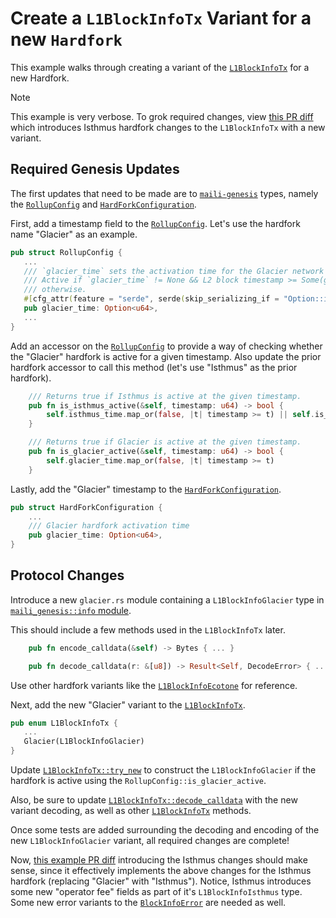 # Create a `L1BlockInfoTx` Variant for a new `Hardfork`

This example walks through creating a variant of the [`L1BlockInfoTx`][info-tx]
for a new Hardfork.

> [!NOTE]
>
> This example is very verbose.
> To grok required changes, view [this PR diff][pr-diff]
> which introduces Isthmus hardfork changes to the `L1BlockInfoTx` with a new variant.


## Required Genesis Updates

The first updates that need to be made are to [`maili-genesis`][genesis]
types, namely the [`RollupConfig`][rc] and [`HardForkConfiguration`][hfc].

First, add a timestamp field to the [`RollupConfig`][rc]. Let's use the
hardfork name "Glacier" as an example.

```rust
pub struct RollupConfig {
   ...
   /// `glacier_time` sets the activation time for the Glacier network upgrade.
   /// Active if `glacier_time` != None && L2 block timestamp >= Some(glacier_time), inactive
   /// otherwise.
   #[cfg_attr(feature = "serde", serde(skip_serializing_if = "Option::is_none"))]
   pub glacier_time: Option<u64>,
   ...
}
```

Add an accessor on the [`RollupConfig`][rc] to provide a way of checking whether the
"Glacier" hardfork is active for a given timestamp. Also update the prior hardfork
accessor to call this method (let's use "Isthmus" as the prior hardfork).

```rust
    /// Returns true if Isthmus is active at the given timestamp.
    pub fn is_isthmus_active(&self, timestamp: u64) -> bool {
        self.isthmus_time.map_or(false, |t| timestamp >= t) || self.is_glacier_active(timestamp)
    }

    /// Returns true if Glacier is active at the given timestamp.
    pub fn is_glacier_active(&self, timestamp: u64) -> bool {
        self.glacier_time.map_or(false, |t| timestamp >= t)
    }
```

Lastly, add the "Glacier" timestamp to the [`HardForkConfiguration`][hfc].

```rust
pub struct HardForkConfiguration {
    ...
    /// Glacier hardfork activation time
    pub glacier_time: Option<u64>,
}
```


## Protocol Changes

Introduce a new `glacier.rs` module containing a `L1BlockInfoGlacier` type
in [`maili_genesis::info` module][info-mod].

This should include a few methods used in the `L1BlockInfoTx` later.

```rust
    pub fn encode_calldata(&self) -> Bytes { ... }

    pub fn decode_calldata(r: &[u8]) -> Result<Self, DecodeError> { ... }
```

Use other hardfork variants like the [`L1BlockInfoEcotone`][ecotone]
for reference.

Next, add the new "Glacier" variant to the [`L1BlockInfoTx`][info-tx].

```rust
pub enum L1BlockInfoTx {
   ...
   Glacier(L1BlockInfoGlacier)
}
```

Update [`L1BlockInfoTx::try_new`][try-new] to construct the `L1BlockInfoGlacier`
if the hardfork is active using the `RollupConfig::is_glacier_active`.

Also, be sure to update [`L1BlockInfoTx::decode_calldata`][decode-calldata]
with the new variant decoding, as well as other [`L1BlockInfoTx`][info-tx]
methods.

Once some tests are added surrounding the decoding and encoding of the new
`L1BlockInfoGlacier` variant, all required changes are complete!

Now, [this example PR diff][pr-diff] introducing the Isthmus changes should
make sense, since it effectively implements the above changes for the Isthmus
hardfork (replacing "Glacier" with "Isthmus"). Notice, Isthmus introduces
some new "operator fee" fields as part of it's `L1BlockInfoIsthmus` type.
Some new error variants to the [`BlockInfoError`][bie] are needed as well.


<!-- Links -->

[bie]: https://docs.rs/maili-protocol/latest/maili_protocol/enum.BlockInfoError.html
[pr-diff]: https://github.com/alloy-rs/op-alloy/pull/130/files
[decode-calldata]: https://docs.rs/maili-protocol/latest/maili_protocol/enum.L1BlockInfoTx.html#method.decode_calldata
[try-new]: https://docs.rs/maili-protocol/latest/maili_protocol/enum.L1BlockInfoTx.html#method.try_new
[ecotone]: https://github.com/op-rs/maili/blob/main/crates/protocol/src/info/ecotone.rs
[info-mod]: https://github.com/op-rs/maili/blob/main/crates/protocol/src/info/mod.rs
[genesis]: https://docs.rs/maili-genesis/latest/maili_genesis/index.html
[rc]: https://docs.rs/maili-genesis/latest/maili_genesis/struct.RollupConfig.html
[hfc]: https://docs.rs/maili-genesis/latest/maili_genesis/struct.HardForkConfiguration.html
[info-tx]: https://docs.rs/maili-protocol/latest/maili_protocol/enum.L1BlockInfoTx.html
